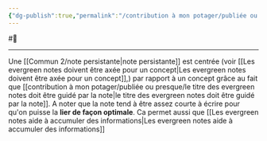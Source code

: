 ```yaml
---
{"dg-publish":true,"permalink":"/contribution à mon potager/publiée ou presque/Les notes persistantes doivent être atomique/"}
---
```


 #🌲 
 ___
Une [[Commun 2/note persistante\|note persistante]] est centrée (voir [[Les evergreen notes doivent être axée pour un concept\|Les evergreen notes doivent être axée pour un concept]],) par rapport à un concept grâce au fait que [[contribution à mon potager/publiée ou presque/le titre des evergreen notes doit être guidé par la note\|le titre des evergreen notes doit être guidé par la note]].
A noter que la note tend à être assez courte à écrire pour qu'on puisse la **lier de façon optimale**.
Ca permet aussi que [[Les evergreen notes aide à accumuler des informations\|Les evergreen notes aide à accumuler des informations]]